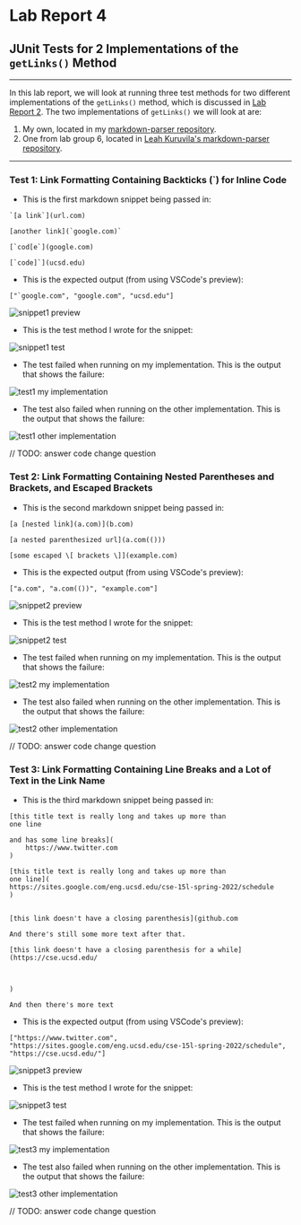 # Lab Report 4
## JUnit Tests for 2 Implementations of the `getLinks()` Method
---
In this lab report, we will look at running three test methods for two different implementations of the `getLinks()` method, which is discussed in [Lab Report 2](https://isabelwang30.github.io/cse15l-lab-reports/lab-report-2-week-4.html). The two implementations of `getLinks()` we will look at are:
1. My own, located in my [markdown-parser repository](https://github.com/isabelwang30/markdown-parser).
2. One from lab group 6, located in [Leah Kuruvila's markdown-parser repository](https://github.com/leahkuruvila/markdown-parser).

---
### Test 1: Link Formatting Containing Backticks (`) for Inline Code
* This is the first markdown snippet being passed in: 
```
`[a link`](url.com)

[another link](`google.com)`

[`cod[e`](google.com)

[`code]`](ucsd.edu)
```

* This is the expected output (from using VSCode's preview):
```
["`google.com", "google.com", "ucsd.edu"]
```

![snippet1 preview](https://user-images.githubusercontent.com/103291789/169705323-269e1566-583e-408b-a1ea-0ba32df153bc.jpeg)

* This is the test method I wrote for the snippet:

![snippet1 test](https://user-images.githubusercontent.com/103291789/169705353-72c7df39-be94-4a26-ae8d-2cd2386db93b.jpeg)


* The test failed when running on my implementation. This is the output that shows the failure:

![test1 my implementation](https://user-images.githubusercontent.com/103291789/169705366-09bdd19f-cf55-43c6-b198-dc6378a04365.jpeg)


* The test also failed when running on the other implementation. This is the output that shows the failure:

![test1 other implementation](https://user-images.githubusercontent.com/103291789/169705385-fcd60e9e-3ddb-46f8-ae5d-81e3aea055e0.jpeg)


// TODO: answer code change question

### Test 2: Link Formatting Containing Nested Parentheses and Brackets, and Escaped Brackets
* This is the second markdown snippet being passed in: 
```
[a [nested link](a.com)](b.com)

[a nested parenthesized url](a.com(()))

[some escaped \[ brackets \]](example.com)
```

* This is the expected output (from using VSCode's preview):
```
["a.com", "a.com(())", "example.com"]
```

![snippet2 preview](https://user-images.githubusercontent.com/103291789/169705394-7fbc13e6-f403-4b41-a40e-e81e081ce47e.jpeg)


* This is the test method I wrote for the snippet:

![snippet2 test](https://user-images.githubusercontent.com/103291789/169705442-523b4d11-569b-410f-9085-30aa29adef0f.jpeg)


* The test failed when running on my implementation. This is the output that shows the failure:

![test2 my implementation](https://user-images.githubusercontent.com/103291789/169705460-fc47f776-5deb-4f61-96e9-e7058814813a.jpeg)

* The test also failed when running on the other implementation. This is the output that shows the failure:

![test2 other implementation](https://user-images.githubusercontent.com/103291789/169705475-3b190e6c-fdfd-4742-a544-96cca2804739.jpeg)


// TODO: answer code change question

### Test 3: Link Formatting Containing Line Breaks and a Lot of Text in the Link Name
* This is the third markdown snippet being passed in: 
```
[this title text is really long and takes up more than 
one line

and has some line breaks](
    https://www.twitter.com
)

[this title text is really long and takes up more than 
one line](
https://sites.google.com/eng.ucsd.edu/cse-15l-spring-2022/schedule
)


[this link doesn't have a closing parenthesis](github.com

And there's still some more text after that.

[this link doesn't have a closing parenthesis for a while](https://cse.ucsd.edu/



)

And then there's more text
```

* This is the expected output (from using VSCode's preview):
```
["https://www.twitter.com", "https://sites.google.com/eng.ucsd.edu/cse-15l-spring-2022/schedule", "https://cse.ucsd.edu/"]
```

![snippet3 preview](https://user-images.githubusercontent.com/103291789/169705518-7b2e85a8-a3c8-4c3a-a83e-793e5bba196a.jpeg)

* This is the test method I wrote for the snippet:

![snippet3 test](https://user-images.githubusercontent.com/103291789/169705527-6fc35ebd-e14a-426f-92b1-cba775842203.jpeg)


* The test failed when running on my implementation. This is the output that shows the failure:

![test3 my implementation](https://user-images.githubusercontent.com/103291789/169705536-150e4a60-2928-448e-8d41-edb588c5bc25.jpeg)


* The test also failed when running on the other implementation. This is the output that shows the failure:

![test3 other implementation](https://user-images.githubusercontent.com/103291789/169705551-33f4ee46-c754-41ea-980a-eb5429c28450.jpeg)


// TODO: answer code change question
